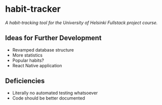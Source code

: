 # habit-tracker

*A habit-tracking tool for the University of Helsinki Fullstack project course.*



## Ideas for Further Development

- Revamped database structure
- More statistics
- Popular habits?
- React Native application

## Deficiencies

- Literally no automated testing whatsoever
- Code should be better documented
